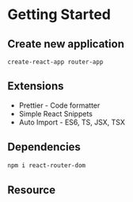 # Getting Started

## Create new application

```
create-react-app router-app
```

## Extensions

- Prettier - Code formatter
- Simple React Snippets
- Auto Import - ES6, TS, JSX, TSX

## Dependencies

```bash
npm i react-router-dom
```

## Resource





